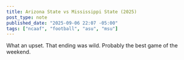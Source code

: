 ```yaml
---
title: Arizona State vs Mississippi State (2025)
post_type: note
published_date: "2025-09-06 22:07 -05:00"
tags: ["ncaaf", "football", "asu", "msu"]
---
```


What an upset. That ending was wild. Probably the best game of the weekend.
